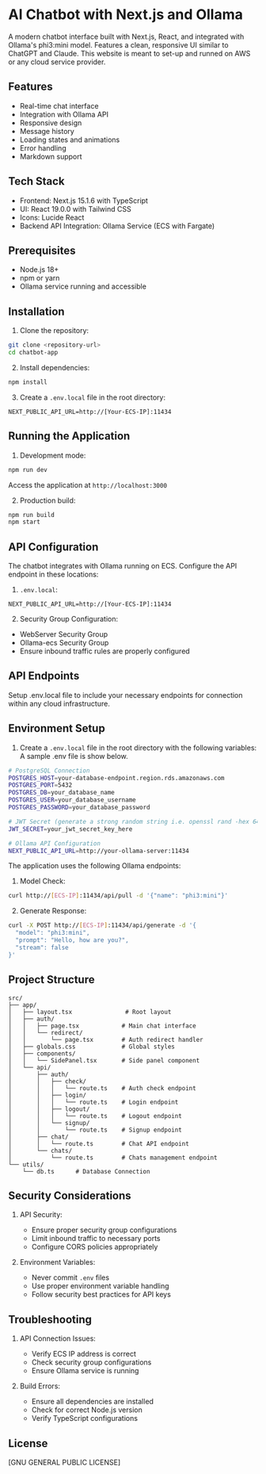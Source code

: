# AI Chatbot with Next.js and Ollama

A modern chatbot interface built with Next.js, React, and integrated with Ollama's phi3:mini model. Features a clean, responsive UI similar to ChatGPT and Claude.
This website is meant to set-up and runned on AWS or any cloud service provider.

## Features

- Real-time chat interface
- Integration with Ollama API
- Responsive design
- Message history
- Loading states and animations
- Error handling
- Markdown support

## Tech Stack

- Frontend: Next.js 15.1.6 with TypeScript
- UI: React 19.0.0 with Tailwind CSS
- Icons: Lucide React
- Backend API Integration: Ollama Service (ECS with Fargate)

## Prerequisites

- Node.js 18+ 
- npm or yarn
- Ollama service running and accessible

## Installation

1. Clone the repository:
```bash
git clone <repository-url>
cd chatbot-app
```

2. Install dependencies:
```bash
npm install
```

3. Create a `.env.local` file in the root directory:
```
NEXT_PUBLIC_API_URL=http://[Your-ECS-IP]:11434
```

## Running the Application

1. Development mode:
```bash
npm run dev
```
Access the application at `http://localhost:3000`

2. Production build:
```bash
npm run build
npm start
```

## API Configuration

The chatbot integrates with Ollama running on ECS. Configure the API endpoint in these locations:

1. `.env.local`:
```
NEXT_PUBLIC_API_URL=http://[Your-ECS-IP]:11434
```

2. Security Group Configuration:
- WebServer Security Group
- Ollama-ecs Security Group
- Ensure inbound traffic rules are properly configured

## API Endpoints

Setup .env.local file to include your necessary endpoints for connection within any cloud infrastructure.

## Environment Setup

1. Create a `.env.local` file in the root directory with the following variables: 
A sample .env file is show below.

```bash
# PostgreSQL Connection
POSTGRES_HOST=your-database-endpoint.region.rds.amazonaws.com
POSTGRES_PORT=5432
POSTGRES_DB=your_database_name
POSTGRES_USER=your_database_username
POSTGRES_PASSWORD=your_database_password

# JWT Secret (generate a strong random string i.e. openssl rand -hex 64)
JWT_SECRET=your_jwt_secret_key_here

# Ollama API Configuration
NEXT_PUBLIC_API_URL=http://your-ollama-server:11434
```

The application uses the following Ollama endpoints:

1. Model Check:
```bash
curl http://[ECS-IP]:11434/api/pull -d '{"name": "phi3:mini"}'
```

2. Generate Response:
```bash
curl -X POST http://[ECS-IP]:11434/api/generate -d '{
  "model": "phi3:mini",
  "prompt": "Hello, how are you?",
  "stream": false
}'
```

## Project Structure

```
src/
├── app/
│   ├── layout.tsx               # Root layout
│   ├── auth/
│   │   ├── page.tsx            # Main chat interface
│   │   └── redirect/
│   │       └── page.tsx        # Auth redirect handler
│   ├── globals.css             # Global styles
│   ├── components/
│   │   └── SidePanel.tsx       # Side panel component
│   └── api/
│       ├── auth/
│       │   ├── check/
│       │   │   └── route.ts    # Auth check endpoint
│       │   ├── login/
│       │   │   └── route.ts    # Login endpoint
│       │   ├── logout/
│       │   │   └── route.ts    # Logout endpoint
│       │   └── signup/
│       │       └── route.ts    # Signup endpoint
│       ├── chat/
│       │   └── route.ts        # Chat API endpoint
│       └── chats/
│           └── route.ts        # Chats management endpoint
└── utils/
    └── db.ts      # Database Connection
```

## Security Considerations

1. API Security:
   - Ensure proper security group configurations
   - Limit inbound traffic to necessary ports
   - Configure CORS policies appropriately

2. Environment Variables:
   - Never commit `.env` files
   - Use proper environment variable handling
   - Follow security best practices for API keys

## Troubleshooting

1. API Connection Issues:
   - Verify ECS IP address is correct
   - Check security group configurations
   - Ensure Ollama service is running

2. Build Errors:
   - Ensure all dependencies are installed
   - Check for correct Node.js version
   - Verify TypeScript configurations

## License

[GNU GENERAL PUBLIC LICENSE]
